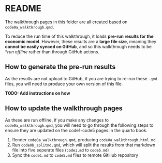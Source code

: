 # README

The walkthrough pages in this folder are all created based on `code0a_walkthrough.qmd`.

To reduce the run time of this walkthrough, it loads **pre-run results for the economic model**. However, these results are a **large file size**, meaning they **cannot be easily synced on GitHub**, and so this walkthrough needs to be **run offline* rather than through GitHub actions.

## How to generate the pre-run results

As the results are not upload to GitHub, if you are trying to re-run these `.qmd` files, you will need to produce your own version of this file.

**TODO: Add instructions on how**

## How to update the walkthrough pages

As these are run offline, if you make any changes to `code0a_walkthrough.qmd`, you will need to go through the following steps to ensure they are updated on the code1-code5 pages in the quarto book.

1. Render `code0a_walkthrough.qmd`, producing `code0a_walkthrough.html.md`
2. Run `code0b_splitmd.qmd`, which will split the results from that markdown file into five seperate files (`code1.md` to `code5.md`)
3. Sync the `code1.md` to `code5.md` files to remote GitHub repository
